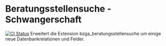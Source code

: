 Beratungsstellensuche - Schwangerschaft
=======================================
[![CI Status](https://github.com/sabbelasichon/bzga_beratungsstellensuche_familienplanung/workflows/CI/badge.svg)](https://github.com/sabbelasichon/bzga_beratungsstellensuche_familienplanung/actions)
Erweitert die Extension bzga_beratungsstellensuche um einige neue Datenbankrelationen und Felder.
